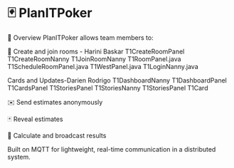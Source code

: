 # 🃏 PlanITPoker 

🚀 Overview
PlanITPoker allows team members to:




👥 Create and join rooms - Harini Baskar 
T1CreateRoomPanel 
T1CreateRoomNanny 
T1JoinRoomNanny 
T1RoomPanel.java
T1ScheduleRoomPanel.java 
T1WestPanel.java
T1LoginNanny.java 


Cards and Updates-Darien Rodrigo
T1DashboardNanny
T1DashboardPanel
T1CardsPanel
T1StoriesPanel
T1StoriesNanny
T1StoriesPanel
T1Card

✉️ Send estimates anonymously

🃏 Reveal estimates

🧮 Calculate and broadcast results

Built on MQTT for lightweight, real-time communication in a distributed system.




